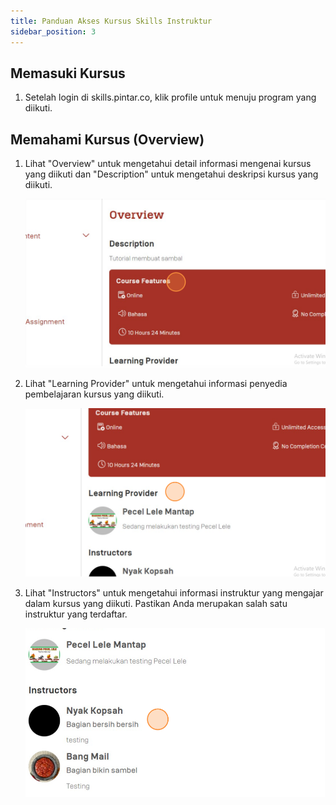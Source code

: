 ```yaml
---
title: Panduan Akses Kursus Skills Instruktur
sidebar_position: 3
---
```

## **Memasuki Kursus**

1. Setelah login di skills.pintar.co, klik profile untuk menuju program yang diikuti.



## **Memahami Kursus (Overview)**

1. Lihat "Overview" untuk mengetahui detail informasi mengenai kursus yang diikuti dan "Description" untuk mengetahui deskripsi kursus yang diikuti.

   ![](/img/screenshot-50-.png)
2. Lihat "Learning Provider" untuk mengetahui informasi penyedia pembelajaran kursus yang diikuti.

   ![](/img/screenshot-51-.png)
3. Lihat "Instructors" untuk mengetahui informasi instruktur yang mengajar dalam kursus yang diikuti. Pastikan Anda merupakan salah satu instruktur yang terdaftar.

   ![](/img/screenshot-52-.png)